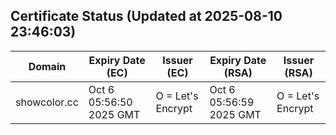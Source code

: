 ## Certificate Status (Updated at 2025-08-10 23:46:03)
| Domain | Expiry Date (EC) | Issuer (EC) | Expiry Date (RSA) | Issuer (RSA) |
|--------|------------------|-------------|-------------------|--------------|
| showcolor.cc | Oct  6 05:56:50 2025 GMT |  O = Let's Encrypt | Oct  6 05:56:59 2025 GMT |  O = Let's Encrypt |
